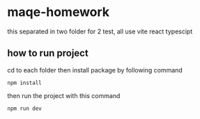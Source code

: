 # maqe-homework

this separated in two folder for 2 test, all use vite react typescipt

## how to run project

cd to each folder then install package by following command

```npm install```

then run the project with this command

```npm run dev```
